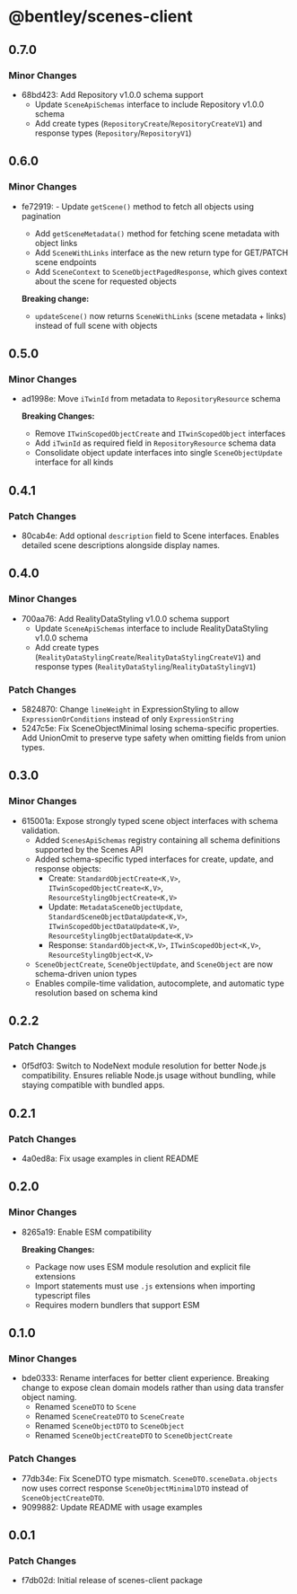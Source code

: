 # @bentley/scenes-client

## 0.7.0

### Minor Changes

- 68bd423: Add Repository v1.0.0 schema support
  - Update `SceneApiSchemas` interface to include Repository v1.0.0 schema
  - Add create types (`RepositoryCreate`/`RepositoryCreateV1`) and response types (`Repository`/`RepositoryV1`)

## 0.6.0

### Minor Changes

- fe72919: - Update `getScene()` method to fetch all objects using pagination
  - Add `getSceneMetadata()` method for fetching scene metadata with object links
  - Add `SceneWithLinks` interface as the new return type for GET/PATCH scene endpoints
  - Add `SceneContext` to `SceneObjectPagedResponse`, which gives context about the scene for requested objects

  **Breaking change:**
  - `updateScene()` now returns `SceneWithLinks` (scene metadata + links) instead of full scene with objects

## 0.5.0

### Minor Changes

- ad1998e: Move `iTwinId` from metadata to `RepositoryResource` schema

  **Breaking Changes:**
  - Remove `ITwinScopedObjectCreate` and `ITwinScopedObject` interfaces
  - Add `iTwinId` as required field in `RepositoryResource` schema data
  - Consolidate object update interfaces into single `SceneObjectUpdate` interface for all kinds

## 0.4.1

### Patch Changes

- 80cab4e: Add optional `description` field to Scene interfaces. Enables detailed scene descriptions alongside display names.

## 0.4.0

### Minor Changes

- 700aa76: Add RealityDataStyling v1.0.0 schema support
  - Update `SceneApiSchemas` interface to include RealityDataStyling v1.0.0 schema
  - Add create types (`RealityDataStylingCreate`/`RealityDataStylingCreateV1`) and response types (`RealityDataStyling`/`RealityDataStylingV1`)

### Patch Changes

- 5824870: Change `lineWeight` in ExpressionStyling to allow `ExpressionOrConditions` instead of only `ExpressionString`
- 5247c5e: Fix SceneObjectMinimal losing schema-specific properties.
  Add UnionOmit to preserve type safety when omitting fields from union types.

## 0.3.0

### Minor Changes

- 615001a: Expose strongly typed scene object interfaces with schema validation.
  - Added `ScenesApiSchemas` registry containing all schema definitions supported by the Scenes API
  - Added schema-specific typed interfaces for create, update, and response objects:
    - Create: `StandardObjectCreate<K,V>`, `ITwinScopedObjectCreate<K,V>`, `ResourceStylingObjectCreate<K,V>`
    - Update: `MetadataSceneObjectUpdate`, `StandardSceneObjectDataUpdate<K,V>`, `ITwinScopedObjectDataUpdate<K,V>`, `ResourceStylingObjectDataUpdate<K,V>`
    - Response: `StandardObject<K,V>`, `ITwinScopedObject<K,V>`, `ResourceStylingObject<K,V>`
  - `SceneObjectCreate`, `SceneObjectUpdate`, and `SceneObject` are now schema-driven union types
  - Enables compile-time validation, autocomplete, and automatic type resolution based on schema kind

## 0.2.2

### Patch Changes

- 0f5df03: Switch to NodeNext module resolution for better Node.js compatibility.
  Ensures reliable Node.js usage without bundling, while staying compatible with bundled apps.

## 0.2.1

### Patch Changes

- 4a0ed8a: Fix usage examples in client README

## 0.2.0

### Minor Changes

- 8265a19: Enable ESM compatibility

  **Breaking Changes:**
  - Package now uses ESM module resolution and explicit file extensions
  - Import statements must use `.js` extensions when importing typescript files
  - Requires modern bundlers that support ESM

## 0.1.0

### Minor Changes

- bde0333: Rename interfaces for better client experience.
  Breaking change to expose clean domain models rather than using data transfer object naming.
  - Renamed `SceneDTO` to `Scene`
  - Renamed `SceneCreateDTO` to `SceneCreate`
  - Renamed `SceneObjectDTO` to `SceneObject`
  - Renamed `SceneObjectCreateDTO` to `SceneObjectCreate`

### Patch Changes

- 77db34e: Fix SceneDTO type mismatch.
  `SceneDTO.sceneData.objects` now uses correct response `SceneObjectMinimalDTO` instead of `SceneObjectCreateDTO`.
- 9099882: Update README with usage examples

## 0.0.1

### Patch Changes

- f7db02d: Initial release of scenes-client package
